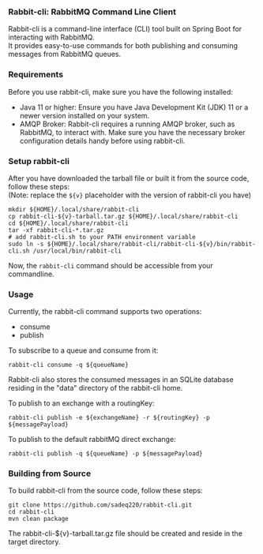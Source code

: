 ### Rabbit-cli: RabbitMQ Command Line Client
Rabbit-cli is a command-line interface (CLI) tool built on Spring Boot for interacting with RabbitMQ.      
It provides easy-to-use commands for both publishing and consuming messages from RabbitMQ queues.    

### Requirements   
Before you use rabbit-cli, make sure you have the following installed:    
- Java 11 or higher: Ensure you have Java Development Kit (JDK) 11 or a newer version installed on your system.
- AMQP Broker: Rabbit-cli requires a running AMQP broker, such as RabbitMQ, to interact with. Make sure you have the necessary broker configuration details handy before using rabbit-cli.

### Setup rabbit-cli
After you have downloaded the tarball file or built it from the source code, follow these steps:     
(Note: replace the `${v}` placeholder with the version of rabbit-cli you have)
```shell
mkdir ${HOME}/.local/share/rabbit-cli
cp rabbit-cli-${v}-tarball.tar.gz ${HOME}/.local/share/rabbit-cli
cd ${HOME}/.local/share/rabbit-cli
tar -xf rabbit-cli-*.tar.gz
# add rabbit-cli.sh to your PATH environment variable 
sudo ln -s ${HOME}/.local/share/rabbit-cli/rabbit-cli-${v}/bin/rabbit-cli.sh /usr/local/bin/rabbit-cli
```
Now, the `rabbit-cli` command should be accessible from your commandline.    

### Usage
Currently, the rabbit-cli command supports two operations:   
- consume
- publish    

To subscribe to a queue and consume from it:    
```shell
rabbit-cli consume -q ${queueName}
```
Rabbit-cli also stores the consumed messages in an SQLite database residing in the "data" directory of the rabbit-cli home.

To publish to an exchange with a routingKey:
```shell
rabbit-cli publish -e ${exchangeName} -r ${routingKey} -p ${messagePayload}
```
To publish to the default rabbitMQ direct exchange: 
```shell
rabbit-cli publish -q ${queueName} -p ${messagePayload}
```
### Building from Source    
To build rabbit-cli from the source code, follow these steps:
```shell
git clone https://github.com/sadeq220/rabbit-cli.git   
cd rabbit-cli
mvn clean package
```
The rabbit-cli-${v}-tarball.tar.gz file should be created and reside in the target directory.